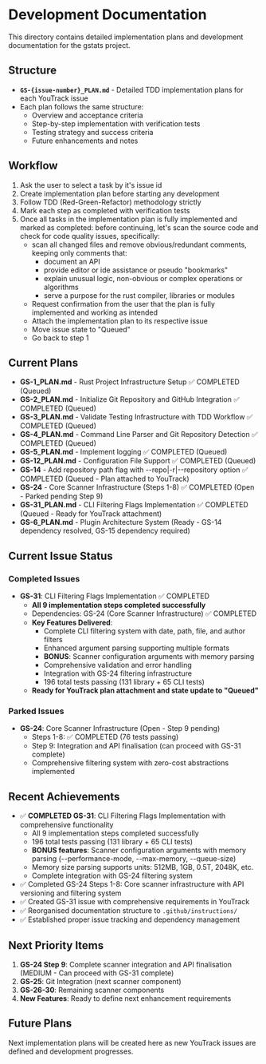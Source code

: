 # Development Documentation

This directory contains detailed implementation plans and development documentation for the gstats project.

## Structure

- **`GS-{issue-number}_PLAN.md`** - Detailed TDD implementation plans for each YouTrack issue
- Each plan follows the same structure:
  - Overview and acceptance criteria
  - Step-by-step implementation with verification tests
  - Testing strategy and success criteria
  - Future enhancements and notes

## Workflow

1. Ask the user to select a task by it's issue id
2. Create implementation plan before starting any development
3. Follow TDD (Red-Green-Refactor) methodology strictly
4. Mark each step as completed with verification tests
5. Once all tasks in the implementation plan is fully implemented and marked as completed:
   before continuing, let's scan the source code and check for code quality issues, specifically:
   - scan all changed files and remove obvious/redundant comments, keeping only comments that:
     - document an API
     - provide editor or ide assistance or pseudo "bookmarks"
     - explain unusual logic, non-obvious or complex operations or algorithms
     - serve a purpose for the rust compiler, libraries or modules
   - Request confirmation from the user that the plan is fully implemented and working as intended
   - Attach the implementation plan to its respective issue
   - Move issue state to "Queued"
   - Go back to step 1

## Current Plans

- **GS-1_PLAN.md** - Rust Project Infrastructure Setup ✅ COMPLETED (Queued)
- **GS-2_PLAN.md** - Initialize Git Repository and GitHub Integration ✅ COMPLETED (Queued)
- **GS-3_PLAN.md** - Validate Testing Infrastructure with TDD Workflow ✅ COMPLETED (Queued)
- **GS-4_PLAN.md** - Command Line Parser and Git Repository Detection ✅ COMPLETED (Queued)
- **GS-5_PLAN.md** - Implement logging ✅ COMPLETED (Queued)
- **GS-12_PLAN.md** - Configuration File Support ✅ COMPLETED (Queued)
- **GS-14** - Add repository path flag with --repo|-r|--repository option ✅ COMPLETED (Queued - Plan attached to YouTrack)
- **GS-24** - Core Scanner Infrastructure (Steps 1-8) ✅ COMPLETED (Open - Parked pending Step 9)
- **GS-31_PLAN.md** - CLI Filtering Flags Implementation ✅ COMPLETED (Queued - Ready for YouTrack attachment)
- **GS-6_PLAN.md** - Plugin Architecture System (Ready - GS-14 dependency resolved, GS-15 dependency required)

## Current Issue Status

### Completed Issues
- **GS-31**: CLI Filtering Flags Implementation ✅ COMPLETED
  - **All 9 implementation steps completed successfully**
  - Dependencies: GS-24 (Core Scanner Infrastructure) ✅ COMPLETED
  - **Key Features Delivered**:
    - Complete CLI filtering system with date, path, file, and author filters
    - Enhanced argument parsing supporting multiple formats
    - **BONUS**: Scanner configuration arguments with memory parsing
    - Comprehensive validation and error handling
    - Integration with GS-24 filtering infrastructure
    - 196 total tests passing (131 library + 65 CLI tests)
  - **Ready for YouTrack plan attachment and state update to "Queued"**

### Parked Issues  
- **GS-24**: Core Scanner Infrastructure (Open - Step 9 pending)
  - Steps 1-8: ✅ COMPLETED (76 tests passing)
  - Step 9: Integration and API finalisation (can proceed with GS-31 complete)
  - Comprehensive filtering system with zero-cost abstractions implemented

## Recent Achievements
- ✅ **COMPLETED GS-31**: CLI Filtering Flags Implementation with comprehensive functionality
  - All 9 implementation steps completed successfully
  - 196 total tests passing (131 library + 65 CLI tests)
  - **BONUS features**: Scanner configuration arguments with memory parsing (--performance-mode, --max-memory, --queue-size)
  - Memory size parsing supports units: 512MB, 1GB, 0.5T, 2048K, etc.
  - Complete integration with GS-24 filtering system
- ✅ Completed GS-24 Steps 1-8: Core scanner infrastructure with API versioning and filtering system
- ✅ Created GS-31 issue with comprehensive requirements in YouTrack
- ✅ Reorganised documentation structure to `.github/instructions/`
- ✅ Established proper issue tracking and dependency management

## Next Priority Items
1. **GS-24 Step 9**: Complete scanner integration and API finalisation (MEDIUM - Can proceed with GS-31 complete)
2. **GS-25**: Git Integration (next scanner component)
3. **GS-26-30**: Remaining scanner components
4. **New Features**: Ready to define next enhancement requirements

## Future Plans

Next implementation plans will be created here as new YouTrack issues are defined and development progresses.
